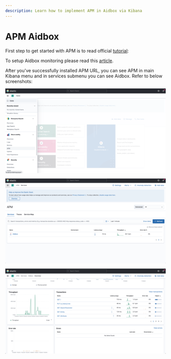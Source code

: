 ```yaml
---
description: Learn how to implement APM in Aidbox via Kibana
---
```


# APM Aidbox

First step to get started with APM is to read official [tutorial](https://www.elastic.co/guide/en/apm/server/current/getting-started-apm-server.html):

To setup Aidbox monitoring please read this [article](../core-modules/logging-and-audit/elastic-logs-and-monitoring-integration.md#elastic-apm-monitoring).

After you've successfully installed APM URL, you can see APM in main Kibana menu and in services submenu you can see Aidbox. Refer to below screenshots:



![](../.gitbook/assets/screenshot-2021-08-10-at-17.27.36.png)

![](<../.gitbook/assets/screenshot-2021-08-10-at-17.27.44 (1).png>)

![](<../.gitbook/assets/Screenshot 2021-08-10 at 17.27.14.png>)

